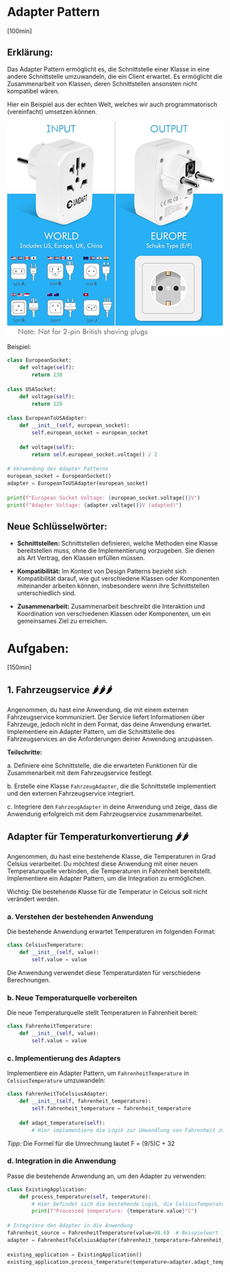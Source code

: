 # Adapter Pattern
[100min]

## Erklärung:

Das Adapter Pattern ermöglicht es, die Schnittstelle einer Klasse in eine andere Schnittstelle umzuwandeln, die ein Client erwartet. Es ermöglicht die Zusammenarbeit von Klassen, deren Schnittstellen ansonsten nicht kompatibel wären.

Hier ein Beispiel aus der echten Welt, welches wir auch programmatorisch (vereinfacht) umsetzen können.

![Sockets](res/sockets.jpg)

Beispiel:

```python
class EuropeanSocket:
    def voltage(self):
        return 230

class USASocket:
    def voltage(self):
        return 120

class EuropeanToUSAdapter:
    def __init__(self, european_socket):
        self.european_socket = european_socket

    def voltage(self):
        return self.european_socket.voltage() / 2

# Verwendung des Adapter Patterns
european_socket = EuropeanSocket()
adapter = EuropeanToUSAdapter(european_socket)

print(f"European Socket Voltage: {european_socket.voltage()}V")
print(f"Adapter Voltage: {adapter.voltage()}V (adapted)")
```

## Neue Schlüsselwörter:

- **Schnittstellen:** Schnittstellen definieren, welche Methoden eine Klasse bereitstellen muss, ohne die Implementierung vorzugeben. Sie dienen als Art Vertrag, den Klassen erfüllen müssen.

- **Kompatibilität:** Im Kontext von Design Patterns bezieht sich Kompatibilität darauf, wie gut verschiedene Klassen oder Komponenten miteinander arbeiten können, insbesondere wenn ihre Schnittstellen unterschiedlich sind.

- **Zusammenarbeit:** Zusammenarbeit beschreibt die Interaktion und Koordination von verschiedenen Klassen oder Komponenten, um ein gemeinsames Ziel zu erreichen.

# Aufgaben:
[150min]

## 1. Fahrzeugservice 🌶️🌶️🌶️

Angenommen, du hast eine Anwendung, die mit einem externen Fahrzeugservice kommuniziert. Der Service liefert Informationen über Fahrzeuge, jedoch nicht in dem Format, das deine Anwendung erwartet. Implementiere ein Adapter Pattern, um die Schnittstelle des Fahrzeugservices an die Anforderungen deiner Anwendung anzupassen.

**Teilschritte:**

a. Definiere eine Schnittstelle, die die erwarteten Funktionen für die Zusammenarbeit mit dem Fahrzeugservice festlegt.

b. Erstelle eine Klasse `FahrzeugAdapter`, die die Schnittstelle implementiert und den externen Fahrzeugservice integriert.

c. Integriere den `FahrzeugAdapter` in deine Anwendung und zeige, dass die Anwendung erfolgreich mit dem Fahrzeugservice zusammenarbeitet.

## Adapter für Temperaturkonvertierung 🌶️🌶️

Angenommen, du hast eine bestehende Klasse, die Temperaturen in Grad Celsius verarbeitet. Du möchtest diese Anwendung mit einer neuen Temperaturquelle verbinden, die Temperaturen in Fahrenheit bereitstellt. 
Implementiere ein Adapter Pattern, um die Integration zu ermöglichen.

Wichtig: Die bestehende Klasse für die Temperatur in Celcius soll nicht verändert werden.

### a. Verstehen der bestehenden Anwendung

Die bestehende Anwendung erwartet Temperaturen im folgenden Format:

```python
class CelsiusTemperature:
    def __init__(self, value):
        self.value = value
```

Die Anwendung verwendet diese Temperaturdaten für verschiedene Berechnungen.

### b. Neue Temperaturquelle vorbereiten

Die neue Temperaturquelle stellt Temperaturen in Fahrenheit bereit:

```python
class FahrenheitTemperature:
    def __init__(self, value):
        self.value = value
```

### c. Implementierung des Adapters

Implementiere ein Adapter Pattern, um `FahrenheitTemperature` in `CelsiusTemperature` umzuwandeln:

```python
class FahrenheitToCelsiusAdapter:
    def __init__(self, fahrenheit_temperature):
        self.fahrenheit_temperature = fahrenheit_temperature

    def adapt_temperature(self):
        # Hier implementiere die Logik zur Umwandlung von Fahrenheit zu Celsius
```

_Tipp:_ Die Formel für die Umrechnung lautet F = (9/5)C + 32


### d. Integration in die Anwendung

Passe die bestehende Anwendung an, um den Adapter zu verwenden:

```python
class ExistingApplication:
    def process_temperature(self, temperature):
        # Hier befindet sich die bestehende Logik, die CelsiusTemperature erwartet
        print(f"Processed temperature: {temperature.value}°C")

# Integriere den Adapter in die Anwendung
fahrenheit_source = FahrenheitTemperature(value=98.6)  # Beispielwert in Fahrenheit
adapter = FahrenheitToCelsiusAdapter(fahrenheit_temperature=fahrenheit_source)

existing_application = ExistingApplication()
existing_application.process_temperature(temperature=adapter.adapt_temperature())
```